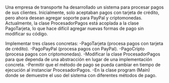 Una empresa de transporte ha desarrollado un sistema para procesar pagos de sus clientes. Inicialmente, solo aceptaban pagos con tarjeta de crédito, pero ahora desean agregar soporte para PayPal y criptomonedas.
Actualmente, la clase ProcesadorPagos está acoplada a la clase PagoTarjeta, lo que hace difícil agregar nuevas formas de pago sin modificar su código.

Implementar tres clases concretas:
-PagoTarjeta (procesa pagos con tarjeta de crédito).
-PagoPayPal (procesa pagos con PayPal).
-PagoCripto (procesa pagos con criptomonedas).
-Modificar la clase ProcesadorPagos para que dependa de una abstracción en lugar de una implementación concreta.
-Permitir que el método de pago se pueda cambiar en tiempo de ejecución al instanciar ProcesadorPagos.
-En la clase program (Main) donde se demuestre el uso del sistema con diferentes métodos de pago.
